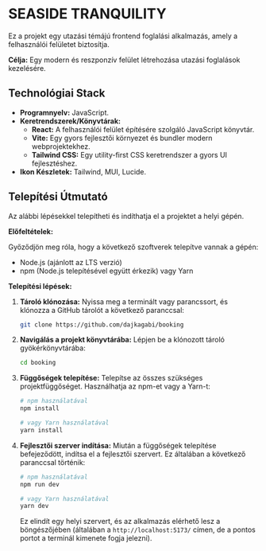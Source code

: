 # SEASIDE TRANQUILITY

Ez a projekt egy utazási témájú frontend foglalási alkalmazás, amely a felhasználói felületet biztosítja.

**Célja:** Egy modern és reszponzív felület létrehozása utazási foglalások kezelésére.

## Technológiai Stack

* **Programnyelv:** JavaScript.
* **Keretrendszerek/Könyvtárak:**
    * **React:** A felhasználói felület építésére szolgáló JavaScript könyvtár.
    * **Vite:** Egy gyors fejlesztői környezet és bundler modern webprojektekhez.
    * **Tailwind CSS:** Egy utility-first CSS keretrendszer a gyors UI fejlesztéshez.
* **Ikon Készletek:** Tailwind, MUI, Lucide.

## Telepítési Útmutató

Az alábbi lépésekkel telepítheti és indíthatja el a projektet a helyi gépén.

**Előfeltételek:**

Győződjön meg róla, hogy a következő szoftverek telepítve vannak a gépén:
* Node.js (ajánlott az LTS verzió)
* npm (Node.js telepítésével együtt érkezik) vagy Yarn

**Telepítési lépések:**

1.  **Tároló klónozása:**
    Nyissa meg a terminált vagy parancssort, és klónozza a GitHub tárolót a következő paranccsal:
    ```bash
    git clone https://github.com/dajkagabi/booking
    ```

2.  **Navigálás a projekt könyvtárába:**
    Lépjen be a klónozott tároló gyökérkönyvtárába:
    ```bash
    cd booking
    ```

3.  **Függőségek telepítése:**
    Telepítse az összes szükséges projektfüggőséget. Használhatja az npm-et vagy a Yarn-t:
    ```bash
    # npm használatával
    npm install

    # vagy Yarn használatával
    yarn install
    ```

4.  **Fejlesztői szerver indítása:**
    Miután a függőségek telepítése befejeződött, indítsa el a fejlesztői szervert. Ez általában a következő paranccsal történik:
    ```bash
    # npm használatával
    npm run dev

    # vagy Yarn használatával
    yarn dev
    ```
    Ez elindít egy helyi szervert, és az alkalmazás elérhető lesz a böngészőjében (általában a `http://localhost:5173/` címen, de a pontos portot a terminál kimenete fogja jelezni).

    





